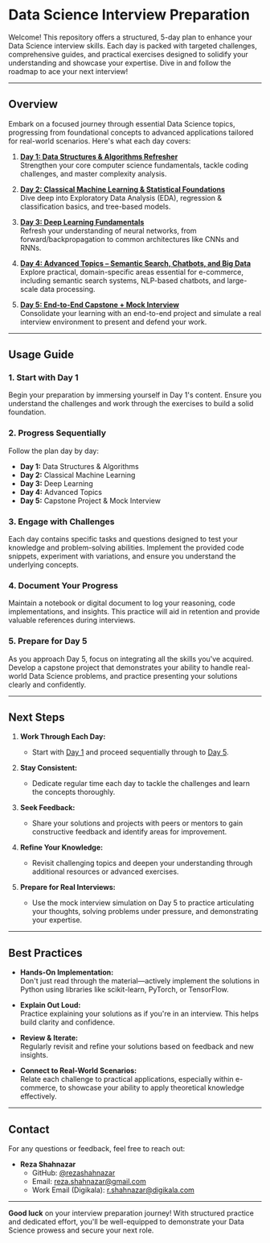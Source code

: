 # Data Science Interview Preparation

Welcome! This repository offers a structured, 5-day plan to enhance your Data Science interview skills. Each day is packed with targeted challenges, comprehensive guides, and practical exercises designed to solidify your understanding and showcase your expertise. Dive in and follow the roadmap to ace your next interview!

---

## Overview

Embark on a focused journey through essential Data Science topics, progressing from foundational concepts to advanced applications tailored for real-world scenarios. Here's what each day covers:

1. **[Day 1: Data Structures & Algorithms Refresher](./day1)**  
   Strengthen your core computer science fundamentals, tackle coding challenges, and master complexity analysis.

2. **[Day 2: Classical Machine Learning & Statistical Foundations](./day2)**  
   Dive deep into Exploratory Data Analysis (EDA), regression & classification basics, and tree-based models.

3. **[Day 3: Deep Learning Fundamentals](./day3)**  
   Refresh your understanding of neural networks, from forward/backpropagation to common architectures like CNNs and RNNs.

4. **[Day 4: Advanced Topics – Semantic Search, Chatbots, and Big Data](./day4)**  
   Explore practical, domain-specific areas essential for e-commerce, including semantic search systems, NLP-based chatbots, and large-scale data processing.

5. **[Day 5: End-to-End Capstone + Mock Interview](./day5)**  
   Consolidate your learning with an end-to-end project and simulate a real interview environment to present and defend your work.

---

## Usage Guide

### 1. **Start with Day 1**

Begin your preparation by immersing yourself in Day 1's content. Ensure you understand the challenges and work through the exercises to build a solid foundation.

### 2. **Progress Sequentially**

Follow the plan day by day:

- **Day 1:** Data Structures & Algorithms
- **Day 2:** Classical Machine Learning
- **Day 3:** Deep Learning
- **Day 4:** Advanced Topics
- **Day 5:** Capstone Project & Mock Interview

### 3. **Engage with Challenges**

Each day contains specific tasks and questions designed to test your knowledge and problem-solving abilities. Implement the provided code snippets, experiment with variations, and ensure you understand the underlying concepts.

### 4. **Document Your Progress**

Maintain a notebook or digital document to log your reasoning, code implementations, and insights. This practice will aid in retention and provide valuable references during interviews.

### 5. **Prepare for Day 5**

As you approach Day 5, focus on integrating all the skills you've acquired. Develop a capstone project that demonstrates your ability to handle real-world Data Science problems, and practice presenting your solutions clearly and confidently.

---

## Next Steps

1. **Work Through Each Day:**

   - Start with [Day 1](./day1) and proceed sequentially through to [Day 5](./day5).

2. **Stay Consistent:**

   - Dedicate regular time each day to tackle the challenges and learn the concepts thoroughly.

3. **Seek Feedback:**

   - Share your solutions and projects with peers or mentors to gain constructive feedback and identify areas for improvement.

4. **Refine Your Knowledge:**

   - Revisit challenging topics and deepen your understanding through additional resources or advanced exercises.

5. **Prepare for Real Interviews:**
   - Use the mock interview simulation on Day 5 to practice articulating your thoughts, solving problems under pressure, and demonstrating your expertise.

---

## Best Practices

- **Hands-On Implementation:**  
  Don't just read through the material—actively implement the solutions in Python using libraries like scikit-learn, PyTorch, or TensorFlow.

- **Explain Out Loud:**  
  Practice explaining your solutions as if you're in an interview. This helps build clarity and confidence.

- **Review & Iterate:**  
  Regularly revisit and refine your solutions based on feedback and new insights.

- **Connect to Real-World Scenarios:**  
  Relate each challenge to practical applications, especially within e-commerce, to showcase your ability to apply theoretical knowledge effectively.

---

## Contact

For any questions or feedback, feel free to reach out:

- **Reza Shahnazar**
  - GitHub: [@rezashahnazar](https://github.com/rezashahnazar)
  - Email: [reza.shahnazar@gmail.com](mailto:reza.shahnazar@gmail.com)
  - Work Email (Digikala): [r.shahnazar@digikala.com](mailto:r.shahnazar@digikala.com)

---

**Good luck** on your interview preparation journey! With structured practice and dedicated effort, you'll be well-equipped to demonstrate your Data Science prowess and secure your next role.
